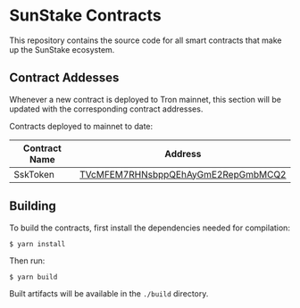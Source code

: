 # SunStake Contracts

This repository contains the source code for all smart contracts that make up the SunStake ecosystem.

## Contract Addesses

Whenever a new contract is deployed to Tron mainnet, this section will be updated with the corresponding contract addresses.

Contracts deployed to mainnet to date:

| Contract Name | Address                                                                                                  |
| ------------- | -------------------------------------------------------------------------------------------------------- |
| SskToken      | [TVcMFEM7RHNsbppQEhAyGmE2RepGmbMCQ2](https://tronscan.org/#/contract/TVcMFEM7RHNsbppQEhAyGmE2RepGmbMCQ2) |

## Building

To build the contracts, first install the dependencies needed for compilation:

    $ yarn install

Then run:

    $ yarn build

Built artifacts will be available in the `./build` directory.
